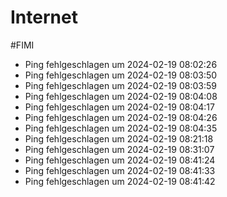 # Internet
#FIMI 

- Ping fehlgeschlagen um 2024-02-19 08:02:26
- Ping fehlgeschlagen um 2024-02-19 08:03:50
- Ping fehlgeschlagen um 2024-02-19 08:03:59
- Ping fehlgeschlagen um 2024-02-19 08:04:08
- Ping fehlgeschlagen um 2024-02-19 08:04:17
- Ping fehlgeschlagen um 2024-02-19 08:04:26
- Ping fehlgeschlagen um 2024-02-19 08:04:35
- Ping fehlgeschlagen um 2024-02-19 08:21:18
- Ping fehlgeschlagen um 2024-02-19 08:31:07
- Ping fehlgeschlagen um 2024-02-19 08:41:24
- Ping fehlgeschlagen um 2024-02-19 08:41:33
- Ping fehlgeschlagen um 2024-02-19 08:41:42
